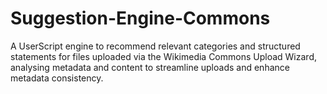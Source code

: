 # Suggestion-Engine-Commons
A UserScript engine to recommend relevant categories and structured statements for files uploaded via the Wikimedia Commons Upload Wizard, analysing metadata and content to streamline uploads and enhance metadata consistency.
